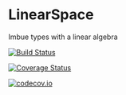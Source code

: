 # LinearSpace

Imbue types with a linear algebra

[![Build Status](https://travis-ci.org/krcools/LinearSpace.jl.svg?branch=master)](https://travis-ci.org/krcools/LinearSpace.jl)

[![Coverage Status](https://coveralls.io/repos/krcools/LinearSpace.jl/badge.svg?branch=master&service=github)](https://coveralls.io/github/krcools/LinearSpace.jl?branch=master)

[![codecov.io](http://codecov.io/github/krcools/LinearSpace.jl/coverage.svg?branch=master)](http://codecov.io/github/krcools/LinearSpace.jl?branch=master)
